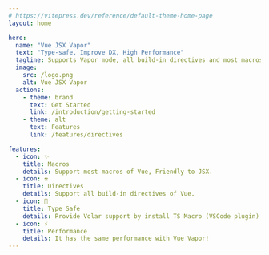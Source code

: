 ```yaml
---
# https://vitepress.dev/reference/default-theme-home-page
layout: home

hero:
  name: "Vue JSX Vapor"
  text: "Type-safe, Improve DX, High Performance"
  tagline: Supports Vapor mode, all build-in directives and most macros of Vue.
  image:
    src: /logo.png
    alt: Vue JSX Vapor
  actions:
    - theme: brand
      text: Get Started
      link: /introduction/getting-started
    - theme: alt
      text: Features
      link: /features/directives

features:
  - icon: ✨
    title: Macros
    details: Support most macros of Vue, Friendly to JSX.
  - icon: ⚒️ ️
    title: Directives
    details: Support all build-in directives of Vue.
  - icon: 🦾
    title: Type Safe
    details: Provide Volar support by install TS Macro (VSCode plugin).
  - icon: ⚡️
    title: Performance
    details: It has the same performance with Vue Vapor!
---
```


